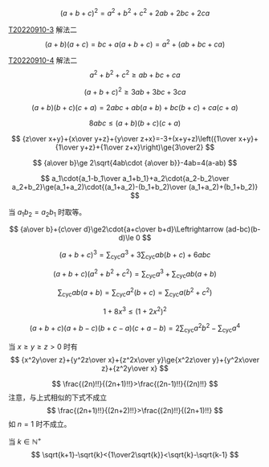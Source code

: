 $$
(a+b+c)^2=a^2+b^2+c^2+2ab+2bc+2ca
$$

[T20220910-3](../题库/T20220910-3.md) 解法二
$$
(a+b)(a+c)=bc+a(a+b+c)=a^2+(ab+bc+ca)
$$

[T20220910-4](../题库/T20220910-4.md) 解法二
$$
a^2+b^2+c^2\ge ab+bc+ca
$$

$$
(a+b+c)^2\ge3ab+3bc+3ca
$$

$$
(a+b)(b+c)(c+a)=2abc+ab(a+b)+bc(b+c)+ca(c+a)
$$

$$
8abc\le(a+b)(b+c)(c+a)
$$

$$
{z\over x+y}+{x\over y+z}+{y\over z+x}=-3+(x+y+z)\left({1\over x+y}+{1\over y+z}+{1\over z+x}\right)\ge{3\over2}
$$

$$
{a\over b}\ge 2\sqrt{4ab\cdot {a\over b}}-4ab=4(a-ab)
$$

$$
a_1\cdot{a_1-b_1\over a_1+b_1}+a_2\cdot{a_2-b_2\over a_2+b_2}\ge(a_1+a_2)\cdot{(a_1+a_2)-(b_1+b_2)\over (a_1+a_2)+(b_1+b_2)}
$$

当 $a_1b_2=a_2b_1$ 时取等。

$$
{a\over b}+{c\over d}\ge2\cdot{a+c\over b+d}\Leftrightarrow (ad-bc)(b-d)\le 0
$$

$$
(a+b+c)^3=\sum_{\text{cyc}}a^3+3\sum_{\text{cyc}}ab(b+c)+6abc
$$

$$
(a+b+c)(a^2+b^2+c^2)=\sum_{\text{cyc}}a^3+\sum_{\text{cyc}}ab(a+b)
$$

$$
\sum_{\text{cyc}}ab(a+b)=\sum_{\text{cyc}}a^2(b+c)=\sum_{\text{cyc}}a(b^2+c^2)
$$

$$
1+8x^3\le(1+2x^2)^2
$$

$$
(a+b+c)(a+b-c)(b+c-a)(c+a-b)=2\sum_{\text{cyc}}a^2b^2-\sum_{\text{cyc}}a^4
$$

当 $x\ge y\ge z>0$ 时有
$$
{x^2y\over z}+{y^2z\over x}+{z^2x\over y}\ge{x^2z\over y}+{y^2x\over z}+{z^2y\over x}
$$

$$
\frac{(2n)!!}{(2n+1)!!}>\frac{(2n-1)!!}{(2n)!!}
$$
注意，与上式相似的下式不成立
$$
\frac{(2n+1)!!}{(2n+2)!!}>\frac{(2n)!!}{(2n+1)!!}
$$
如 $n=1$ 时不成立。



当 $k\in\mathbb{N}^+$
$$
\sqrt{k+1}-\sqrt{k}<{1\over2\sqrt{k}}<\sqrt{k}-\sqrt{k-1}
$$



